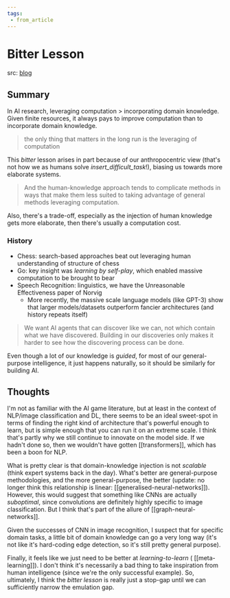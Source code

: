 ```yaml
---
tags:
 - from_article
---
```


# Bitter Lesson

src: [blog](http://incompleteideas.net/IncIdeas/BitterLesson.html)

## Summary

In AI research, leveraging computation > incorporating domain knowledge. Given finite resources, it always pays to improve computation than to incorporate domain knowledge.

> the only thing that matters in the long run is the leveraging of computation

This *bitter* lesson arises in part because of our anthropocentric view (that's not how we as humans solve *insert_difficult_task*!), biasing us towards more elaborate systems.

> And the human-knowledge approach tends to complicate methods in ways that make them less suited to taking advantage of general methods leveraging computation.

Also, there's a trade-off, especially as the injection of human knowledge gets more elaborate, then there's usually a computation cost.

### History

 - Chess: search-based approaches beat out leveraging human understanding of structure of chess
 - Go: key insight was *learning by self-play*, which enabled massive computation to be brought to bear
 - Speech Recognition: linguistics, we have the Unreasonable Effectiveness paper of Norvig
   + More recently, the massive scale language models (like GPT-3) show that larger models/datasets outperform fancier architectures (and history repeats itself)

> We want AI agents that can discover like we can, not which contain what we have discovered. Building in our discoveries only makes it harder to see how the discovering process can be done.

Even though a lot of our knowledge is *guided*, for most of our general-purpose intelligence, it just happens naturally, so it should be similarly for building AI.

## Thoughts

I'm not as familiar with the AI game literature, but at least in the context of NLP/image classification and DL, there seems to be an ideal sweet-spot in terms of finding the right kind of architecture that's powerful enough to learn, but is simple enough that you can run it on an extreme scale. I think that's partly why we still continue to innovate on the model side. If we hadn't done so, then we wouldn't have gotten [[transformers]], which has been a boon for NLP.

What is pretty clear is that domain-knowledge injection is not *scalable* (think expert systems back in the day). What's better are general-purpose methodologies, and the more general-purpose, the better (update: no longer think this relationship is linear: [[generalised-neural-networks]]). However, this would suggest that something like CNNs are actually *suboptimal*, since convolutions are definitely highly specific to image classification. But I think that's part of the allure of [[graph-neural-networks]].

Given the successes of CNN in image recognition, I suspect that for specific domain tasks, a little bit of domain knowledge can go a very long way (it's not like it's hard-coding edge detection, so it's still pretty general purpose).

Finally, it feels like we just need to be better at *learning-to-learn* (
[[meta-learning]]). I don't think it's necessarily a bad thing to take inspiration from human intelligence (since we're the only successful example). So, ultimately, I think the *bitter lesson* is really just a stop-gap until we can sufficiently narrow the emulation gap.